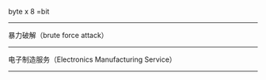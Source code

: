byte x 8 =bit

---

暴力破解（brute force attack）

---

电子制造服务（Electronics Manufacturing Service）

---


